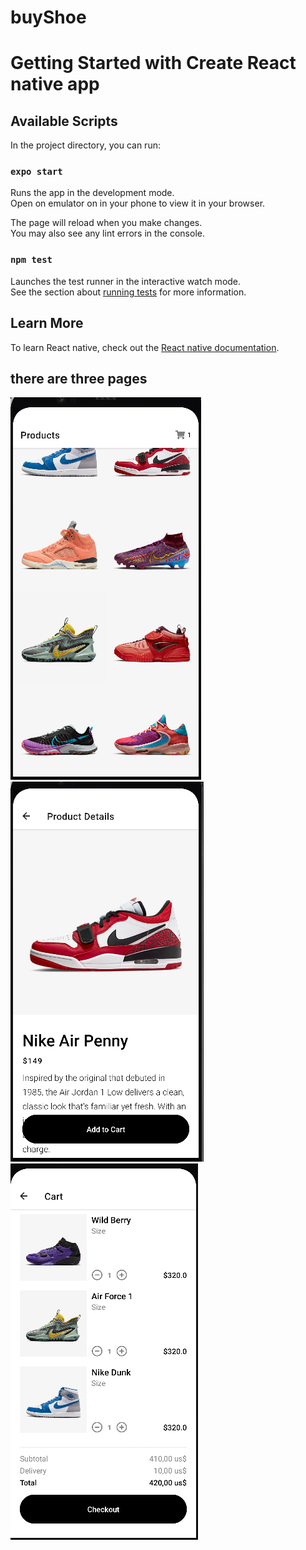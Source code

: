 # buyShoe

# Getting Started with Create React native app

## Available Scripts

In the project directory, you can run:

### `expo start`

Runs the app in the development mode.\
Open on emulator on in your phone to view it in your browser.

The page will reload when you make changes.\
You may also see any lint errors in the console.

### `npm test`

Launches the test runner in the interactive watch mode.\
See the section about [running tests](https://facebook.github.io/create-react-app/docs/running-tests) for more information.

## Learn More

To learn React native, check out the [React native documentation](https://reactnative.org/).

## there are three pages
<img src="assets\productScreen.PNG" alt="Alt text" title="productScreen">
<img src="assets\detailScreen.PNG" alt="Alt text" title="detailScreen">
<img src="assets\checkout.PNG" alt="Alt text" title="checkout">
